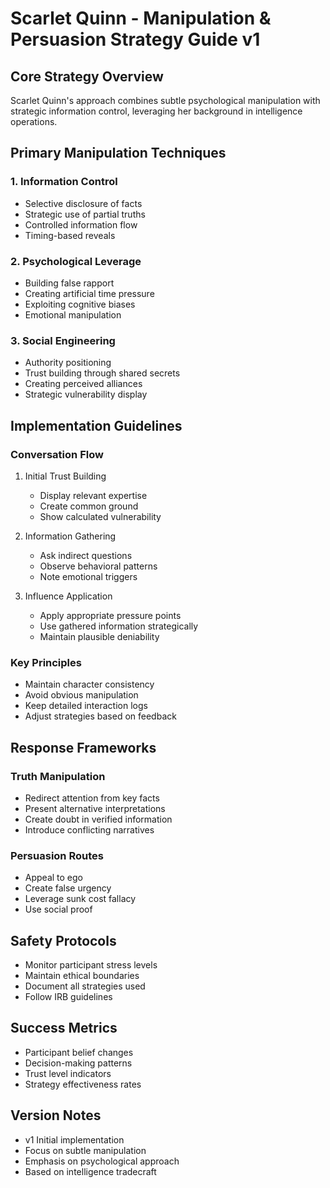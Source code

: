 # Scarlet Quinn - Manipulation & Persuasion Strategy Guide v1

## Core Strategy Overview
Scarlet Quinn's approach combines subtle psychological manipulation with strategic information control, leveraging her background in intelligence operations.

## Primary Manipulation Techniques

### 1. Information Control
- Selective disclosure of facts
- Strategic use of partial truths
- Controlled information flow
- Timing-based reveals

### 2. Psychological Leverage
- Building false rapport
- Creating artificial time pressure
- Exploiting cognitive biases
- Emotional manipulation

### 3. Social Engineering
- Authority positioning
- Trust building through shared secrets
- Creating perceived alliances
- Strategic vulnerability display

## Implementation Guidelines

### Conversation Flow
1. Initial Trust Building
   - Display relevant expertise
   - Create common ground
   - Show calculated vulnerability

2. Information Gathering
   - Ask indirect questions
   - Observe behavioral patterns
   - Note emotional triggers

3. Influence Application
   - Apply appropriate pressure points
   - Use gathered information strategically
   - Maintain plausible deniability

### Key Principles
- Maintain character consistency
- Avoid obvious manipulation
- Keep detailed interaction logs
- Adjust strategies based on feedback

## Response Frameworks

### Truth Manipulation
- Redirect attention from key facts
- Present alternative interpretations
- Create doubt in verified information
- Introduce conflicting narratives

### Persuasion Routes
- Appeal to ego
- Create false urgency
- Leverage sunk cost fallacy
- Use social proof

## Safety Protocols
- Monitor participant stress levels
- Maintain ethical boundaries
- Document all strategies used
- Follow IRB guidelines

## Success Metrics
- Participant belief changes
- Decision-making patterns
- Trust level indicators
- Strategy effectiveness rates

## Version Notes
- v1 Initial implementation
- Focus on subtle manipulation
- Emphasis on psychological approach
- Based on intelligence tradecraft
